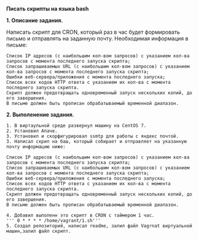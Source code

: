 **Писать скрипты на языка bash**

**1. Описание задания.**  

Написать скрипт для CRON, который раз в час будет формировать письмо и отправлять на заданную почту.
Необходимая информация в письме:

    Список IP адресов (с наибольшим кол-вом запросов) с указанием кол-ва запросов c момента последнего запуска скрипта;
    Список запрашиваемых URL (с наибольшим кол-вом запросов) с указанием кол-ва запросов c момента последнего запуска скрипта;
    Ошибки веб-сервера/приложения c момента последнего запуска;
    Список всех кодов HTTP ответа с указанием их кол-ва с момента последнего запуска скрипта.
    Скрипт должен предотвращать одновременный запуск нескольких копий, до его завершения.
    В письме должен быть прописан обрабатываемый временной диапазон.
    
   **2. Выполенение задания.** 
    
    1. В виртаульной среде развернул машину на CentOS 7.
    2. Установил Апаче.
    3. Установил и скорфигурировал ssmtp для работы с яндекс почтой.
    3. Написал скрип на баш, который собирает и отправляет на указанную почту информацию ниже:
    
    Список IP адресов (с наибольшим кол-вом запросов) с указанием кол-ва запросов c момента последнего запуска скрипта;
    Список запрашиваемых URL (с наибольшим кол-вом запросов) с указанием кол-ва запросов c момента последнего запуска скрипта;
    Ошибки веб-сервера/приложения c момента последнего запуска;
    Список всех кодов HTTP ответа с указанием их кол-ва с момента последнего запуска скрипта.
    Скрипт должен предотвращать одновременный запуск нескольких копий, до его завершения.
    В письме должен быть прописан обрабатываемый временной диапазон.
    
    4. Добавил выполенн это скрипт в CRON с таймером 1 час. 
    ''' 0 * * * * /home/vagrant/1.sh'''
    5. Создал репозиторий, написал readme, залил файл Vagrnat виртуальной машин,залил файл скрипт. 
    
    

